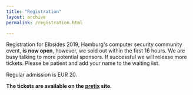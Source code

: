 ```yaml
---
title: "Registration"
layout: archive
permalink: /registration.html

---
```


Registration for Elbsides 2019, Hamburg's computer security community event, **is now open**, however, we sold out within the first 16 hours. We are busy talking to more potential sponsors. If successful we will release more tickets. Please be patient and add your name to the waiting list.

Regular admission is EUR 20.

**The tickets are available on the
  [pretix](https://pretix.eu/elbsides/elbsides2019) site.**

